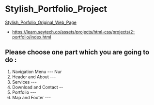 # Stylish_Portfolio_Project

[Stylish_Porfolio_Original_Web_Page](https://learn.seytech.co/assets/projects/html-css/projects/2-portfolio/index.html)

- https://learn.seytech.co/assets/projects/html-css/projects/2-portfolio/index.html

## Please choose one part which you are going to do :

1. Navigation Menu  ---  Nur
2. Header and About ---
3. Services         --- 
4. Download and Contact --
5. Portfolio       ---
6. Map and Footer  ---
